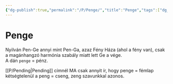 ```yaml
---
{"dg-publish":true,"permalink":"/P/Penge/","title":"Penge","tags":["dg_uploaded"],"created":"2023-11-14T10:37","updated":"2023-11-14T10:37"}
---
```



# Penge

Nyilván Pen-Ge annyi mint Pen-Ga, azaz Fény Háza (ahol a fény van), csak a magánhangzó harmónia szabály miatt lett Ge a vége.  
A dán `penge` = pénz.  

[[P/Pending\|Pending]] címnél MA csak annyit ír, hogy penge = fémlap kétségtelenül a peng = cseng, zeng szavunkkal azonos.  